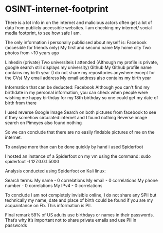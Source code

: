 # OSINT-internet-footprint

There is a lot info in on the internet and malicious actors often get a lot of data from publicly accessible websites. I am checking my internet/ social media footprint, to see how safe I am.


The only information i personally publicised about myself is:
  Facebook (accesible for friends only)
	    My first and second name
	    My home city
      Two photos from ~10 years ago
      
  Linkedin (private)
      Two universiteis I attended (Although my profile is private, google search still displays my university)
  Github
  	My Github profile name contains my birth year (I do not share my repositories anywhere except for the CVs)
   My email address
   	My email address also contains my birth year
      
Information that can be deducted:
  Facebook
      Although you can't find my birthdate in my personal information, you can check when people were wishing me happy birthday for my 18th birthday so one could get my date of birth from there 



I used reverse Google Image Search on both pictures from facebook to see if they somehow circulated internet and I found nothing
Reverse image search on Pimeyes also found nothing

So we can conclude that there are no easily findable pictures of me on the internet.

To analyse more than can be done quickly by hand i used Spiderfoot

I hosted an instance of a Spiderfoot on my vm using the command:
sudo spiderfoot -l 127.0.0.1:5000

Analysis conducted using Spiderfoot on Kali linux:

Search terms:
My name - 0 correlations
My email - 0 correlations
My phone number - 0 correlations 
My IPv4 - 0 correlations


To conclude
I am not completely invisible online, I do not share any SPII but technically my name, date and place of birth could be found if you are my acquaintance on Fb. This information is PII. 

Final remark
59% of US adults use birthdays or names in their passwords. That’s why it’s important not to share private emails and use PII in passwords
